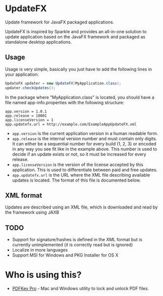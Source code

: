 # UpdateFX
Update framework for JavaFX packaged applications.

UpdateFX is inspired by Sparkle and provides an all-in-one solution to update application based on the JavaFX framework and packaged as standalone desktop applications.

## Usage
Usage is very simple, basically you just have to add the following lines in your application:

```java
UpdateFX updater = new UpdateFX(MyApplication.class);
updater.checkUpdates();
```

In the package where "MyApplication.class" is located, you should have a file named app-info.properties with the following structure:

```
app.version = 1.0.1
app.release = 10001
app.licenseVersion = 1
app.updatefx.url = http://example.com/ExampleAppUpdateFX.xml
```

* ```app.version``` is the current application version in a human readable form.
* ```app.release``` is the internal version number and must contain only digits. It can either be a sequential number for every build (1, 2, 3) or encoded in any way you see fit like in the example above. This number is used to decide if an update exists or not, so it must be increased for every release.
* ```app.licenseVersion``` is the version of the license accepted by this application. This is used to differentiate between paid and free updates.
* ```app.updatefx.url``` is the URL where the XML file describing available updates is located. The format of this file is documented below.

## XML format
Updates are described using an XML file, which is downloaded and read by the framework using JAXB

## TODO
* Support for signature/hashes is defined in the XML format but is currently unimplemented (it is correctly read but is ignored)
* Localize in more languages
* Support MSI for Windows and PKG Installer for OS X

# Who is using this?
* [PDFKey Pro](http://pdfkey.com) - Mac and Windows utility to lock and unlock PDF files.
